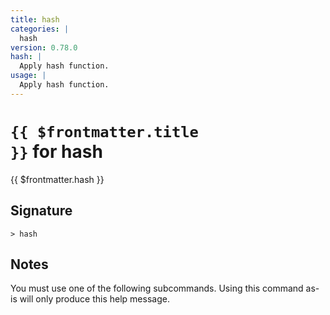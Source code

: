 ```yaml
---
title: hash
categories: |
  hash
version: 0.78.0
hash: |
  Apply hash function.
usage: |
  Apply hash function.
---
```


# <code>{{ $frontmatter.title }}</code> for hash

<div class='command-title'>{{ $frontmatter.hash }}</div>

## Signature

```> hash ```

## Notes
You must use one of the following subcommands. Using this command as-is will only produce this help message.